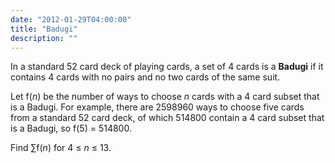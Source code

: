 ```yaml
---
date: "2012-01-29T04:00:00"
title: "Badugi"
description: ""
---
```


<p>In a standard 52 card deck of playing cards, a set of 4 cards is a <b>Badugi</b> if it contains 4 cards with no pairs and no two cards of the same suit.</p>
<p>Let f(<var>n</var>) be the number of ways to choose <var>n</var> cards with a 4 card subset that is a Badugi.  For example, there are 2598960 ways to choose five cards from a standard 52 card deck, of which 514800 contain a 4 card subset that is a Badugi, so f(5) = 514800.</p>
<p>Find ∑f(<var>n</var>)  for 4 ≤ <var>n</var> ≤ 13.</p>

